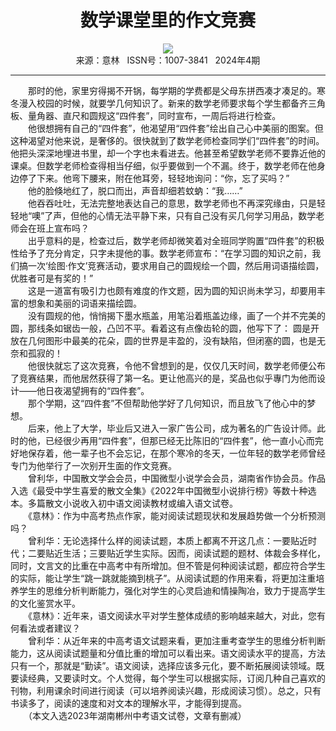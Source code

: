 # <center>数学课堂里的作文竞赛</center> 

<div align=center><img src="http://fslib.vip.qikan.cn/img.ashx?key=%d7%f7%d5%df%a3%ba%d4%f8%c0%fb%bb%aa"></div> 

<center>来源：意林   ISSN号：1007-3841   2024年4期</center> 


* * *


　　那时的他，家里穷得揭不开锅，每学期的学费都是父母东拼西凑才凑足的。寒冬漫入校园的时候，就要学几何知识了。新来的数学老师要求每个学生都备齐三角板、量角器、直尺和圆规这“四件套”，同时宣布，一周后将进行检查。  
　　他很想拥有自己的“四件套”，他渴望用“四件套”绘出自己心中美丽的图案。但这种渴望对他来说，是奢侈的。很快就到了数学老师检查同学们“四件套”的时间。他把头深深地埋进书里，却一个字也未看进去。他甚至希望数学老师不要靠近他的课桌。但数学老师检查得相当仔细，似乎要做到一个不漏。终于，数学老师在他身边停了下来。他弯下腰来，附在他耳旁，轻轻地询问：“你，忘了买吗？”  
　　他的脸倏地红了，脱口而出，声音却细若蚊蚋：“我……”  
　　他吞吞吐吐，无法完整地表达自己的意思，数学老师也不再深究缘由，只是轻轻地“噢”了声，但他的心情无法平静下来，只有自己没有买几何学习用品，数学老师会在班上宣布吗？  
　　出乎意料的是，检查过后，数学老师却微笑着对全班同学购置“四件套”的积极性给予了充分肯定，只字未提他的事。数学老师宣布：“在学习圆的知识之前，我们搞一次‘绘图·作文’竞赛活动，要求用自己的圆规绘一个圆，然后用词语描绘圆，优胜者可是有奖的！”  
　　这是一道富有吸引力也颇有难度的作文题，因为圆的知识尚未学习，却要用丰富的想象和美丽的词语来描绘圆。  
　　没有圆规的他，悄悄揭下墨水瓶盖，用笔沿着瓶盖边缘，画了一个并不完美的圆，那线条如锯齿一般，凸凹不平。看着这有点像齿轮的圆，他写下了： 圆是开放在几何图形中最美的花朵，圆的世界是丰盈的，没有缺陷，但闭塞的圆，也是无奈和孤寂的！  
　　他很快就忘了这次竞赛，令他不曾想到的是，仅仅几天时间，数学老师便公布了竞赛结果，而他居然获得了第一名。更让他高兴的是，奖品也似乎專门为他而设计——他日夜渴望拥有的“四件套”。  
　　那个学期，这“四件套”不但帮助他学好了几何知识，而且放飞了他心中的梦想。  
　　后来，他上了大学，毕业后又进入一家广告公司，成为著名的广告设计师。此时的他，已经很少再用“四件套”，但那已经无比陈旧的“四件套”，他一直小心而完好地保存着，他一辈子也不会忘记，在那个寒冷的冬天，一位年轻的数学老师曾经专门为他举行了一次别开生面的作文竞赛。  
　　曾利华，中国散文学会会员，中国微型小说学会会员，湖南省作协会员。作品入选《最受中学生喜爱的散文全集》《2022年中国微型小说排行榜》等数十种选本。多篇散文小说收入初中语文阅读教材或编入语文试卷。  
　　《意林》：作为中高考热点作家，能对阅读试题现状和发展趋势做一个分析预测吗？  
　　曾利华：无论选择什么样的阅读试题，本质上都离不开这几点：一要贴近时代；二要贴近生活；三要贴近学生实际。因而，阅读试题的题材、体裁会多样化，同时，文言文的比重在中高考中有所增加。但不管是何种阅读试题，都应符合学生的实际，能让学生“跳一跳就能摘到桃子”。从阅读试题的作用来看，将更加注重培养学生的思维分析判断能力，强化对学生的心灵启迪和情操陶冶，致力于提高学生的文化鉴赏水平。  
　　《意林》：近年来，语文阅读水平对学生整体成绩的影响越来越大，对此，您有何看法或者建议？  
　　曾利华：从近年来的中高考语文试题来看，更加注重考查学生的思维分析判断能力，这从阅读试题量和分值比重的增加可以看出来。语文阅读水平的提高，方法只有一个，那就是“勤读”。语文阅读，选择应该多元化，要不断拓展阅读领域。既要读经典，又要读时文。个人觉得，每个学生可以根据实际，订阅几种自己喜欢的刊物，利用课余时间进行阅读（可以培养阅读兴趣，形成阅读习惯）。总之，只有书读多了，阅读的速度和对文本的理解水平，才能得到提高。  
　　（本文入选2023年湖南郴州中考语文试卷，文章有删减）